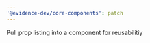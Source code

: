 ```yaml
---
'@evidence-dev/core-components': patch
---
```


Pull prop listing into a component for reusabilitiy
